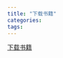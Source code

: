 ```yaml
---
title: "下载书籍"
categories:
tags:
---
```

<a href="./peopel-month-myth.epub" download="peopel-month-myth.epub">下载书籍</a>
